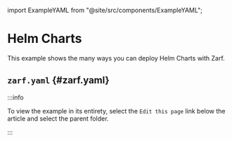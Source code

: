 import ExampleYAML from "@site/src/components/ExampleYAML";

# Helm Charts

This example shows the many ways you can deploy Helm Charts with Zarf.

## `zarf.yaml` {#zarf.yaml}

:::info

To view the example in its entirety, select the `Edit this page` link below the article and select the parent folder.

:::

<ExampleYAML example="helm-charts" showLink={false} />
